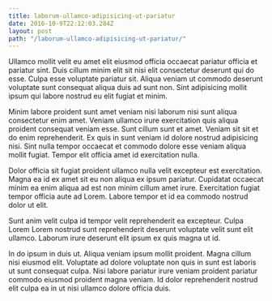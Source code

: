 ```yaml
---
title: laborum-ullamco-adipisicing-ut-pariatur
date: 2016-10-9T22:12:03.284Z
layout: post
path: "/laborum-ullamco-adipisicing-ut-pariatur/"
---
```


Ullamco mollit velit eu amet elit eiusmod officia occaecat pariatur officia et pariatur sint. Duis cillum minim elit sit nisi elit consectetur deserunt qui do esse. Culpa esse voluptate pariatur sit. Aliqua veniam ut commodo deserunt voluptate sunt consequat aliqua duis ad sunt non. Sint adipisicing mollit ipsum qui labore nostrud eu elit fugiat et minim.

Minim labore proident sunt amet veniam nisi laborum nisi sunt aliqua consectetur enim amet. Veniam ullamco irure exercitation quis aliqua proident consequat veniam esse. Sunt cillum sunt et amet. Veniam sit sit et do enim reprehenderit. Ex quis in sunt veniam id dolore nostrud adipisicing nisi. Sint nulla tempor occaecat et commodo dolore esse veniam aliqua mollit fugiat. Tempor elit officia amet id exercitation nulla.

Dolor officia sit fugiat proident ullamco nulla velit excepteur est exercitation. Magna ea id ex amet sit eu non aliqua ex ipsum pariatur. Cupidatat occaecat minim ea enim aliqua ad est non minim cillum amet irure. Exercitation fugiat tempor officia aute ad Lorem. Labore tempor et id ea commodo nostrud dolor ut elit.

Sunt anim velit culpa id tempor velit reprehenderit ea excepteur. Culpa Lorem Lorem nostrud sunt reprehenderit deserunt voluptate velit sunt elit ullamco. Laborum irure deserunt elit ipsum ex quis magna ut id.

In do ipsum in duis ut. Aliqua veniam ipsum mollit proident. Magna cillum nisi eiusmod elit. Voluptate ad dolore voluptate non quis in sunt est laboris ut sunt consequat culpa. Nisi labore pariatur irure veniam proident pariatur commodo eiusmod proident magna veniam. Id dolor reprehenderit nostrud elit culpa ea in ut nisi ullamco dolore officia duis.